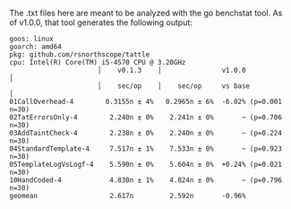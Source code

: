 The .txt files here are meant to be analyzed with the go benchstat tool.
As of v1.0.0,
that tool generates the following output:
```
goos: linux
goarch: amd64
pkg: github.com/rsnorthscope/tattle
cpu: Intel(R) Core(TM) i5-4570 CPU @ 3.20GHz
                      │    v0.1.3    │               v1.0.0                │
                      │    sec/op    │    sec/op     vs base               │
01CallOverhead-4        0.3155n ± 4%   0.2965n ± 6%  -6.02% (p=0.001 n=30)
02TatErrorsOnly-4        2.240n ± 0%    2.241n ± 0%       ~ (p=0.706 n=30)
03AddTaintCheck-4        2.238n ± 0%    2.240n ± 0%       ~ (p=0.224 n=30)
04StandardTemplate-4     7.517n ± 1%    7.533n ± 0%       ~ (p=0.923 n=30)
05TemplateLogVsLogf-4    5.590n ± 0%    5.604n ± 0%  +0.24% (p=0.021 n=30)
10HandCoded-4            4.830n ± 1%    4.824n ± 0%       ~ (p=0.796 n=30)
geomean                  2.617n         2.592n       -0.96%
```

